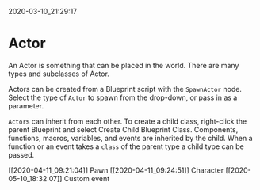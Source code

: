 2020-03-10_21:29:17

# Actor

An Actor is something that can be placed in the world.
There are many types and subclasses of Actor.

Actors can be created from a Blueprint script with the `SpawnActor` node.
Select the type of `Actor` to spawn from the drop-down, or pass in as a parameter.

`Actor`s can inherit from each other.
To create a child class, right-click the parent Blueprint and select Create Child Blueprint Class.
Components, functions, macros, variables, and events are inherited by the child.
When a function or an event takes a `class` of the parent type a child type can be passed.



[[2020-04-11_09:21:04]] Pawn
[[2020-04-11_09:24:51]] Character
[[2020-05-10_18:32:07]] Custom event